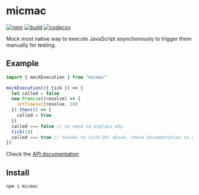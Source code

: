 # micmac

[![npm](https://badge.fury.io/js/micmac.svg)](https://badge.fury.io/js/micmac)
[![build](https://travis-ci.org/dmail/micmac.svg?branch=master)](http://travis-ci.org/dmail/micmac)
[![codecov](https://codecov.io/gh/dmail/micmac/branch/master/graph/badge.svg)](https://codecov.io/gh/dmail/micmac)

Mock most native way to execute JavaScript asynchonously to trigger them manually for testing.

## Example

```javascript
import { mockExecution } from "micmac"

mockExecution(({ tick }) => {
  let called = false
  new Promise((resolve) => {
    setTimeout(resolve, 10)
  }).then(() => {
    called = true
  })
  called === false // no need to explain why
  tick(10)
  called === true // thanks to tick(10) above, check documentation to understand why
})
```

Check the [API documentation](./docs/api.md)

## Install

`npm i micmac`
